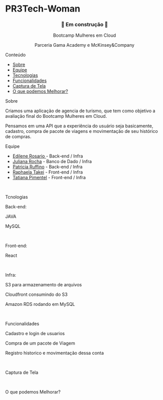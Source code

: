 # PR3Tech-Woman

<h3 align ="center">🚧 Em construção 🚧</h3>

<p align ="center">Bootcamp Mulheres em Cloud<p>
<p align ="center">Parceria Gama Academy e McKinsey&Company<p>

<p align>Conteúdo</p>

<!--ts-->
   * [Sobre](#Sobre)
   * [Equipe](#Equipe)
   * [Tecnologias](#tecnologias)
   * [Funcionalidades](#funcionalidade)
   * [Captura de Tela](#capturadetela)
   * [O que podemos Melhorar?](#oquepodemosmelhorar)
<!--te-->

<p align>Sobre</p>

<p>Criamos uma aplicação de agencia de turismo, que tem como objetivo a avaliação final do Bootcamp Mulheres em Cloud.

Pensamos em uma API que a experiência do usuário seja basicamente, cadastro, compra de pacote de viagens e movimentação de seu histórico de compras.</p>


<p align>Equipe</p>

<!--ts-->
   * [Edilene Rosario ](#Sobre) - Back-end / Infra
   * [Juliana Rocha](#Equipe) - Banco de Dado / Infra
   * [Patricia Ruffino](#tecnologias) - Back-end / Infra
   * [Raphaela Takei](#funcionalidade) - Front-end / Infra
   * [Tatiana Pimentel](#capturadetela) - Front-end / Infra
<!--te-->
<br>

<p align>Tcnologias</p>

<p>Back-end:</p>
<p>JAVA</p>
<p>MySQL</p><br>

<p>Front-end:</p>
<p>React</p><br>

<p>Infra:</p>
<p>S3 para armazenamento de arquivos</p>
<p>Cloudfront consumindo do S3</p>
<p>Amazon RDS rodando em MySQL</p><br>

<p align>Funcionalidades</p>

<p>Cadastro e login de usuarios</p>
<p>Compra de um pacote de Viagem</p>
<p>Registro historico e movimentação dessa conta</p><br>

<p align>Captura de Tela</p><br>

<p align>O que podemos Melhorar?</p>



